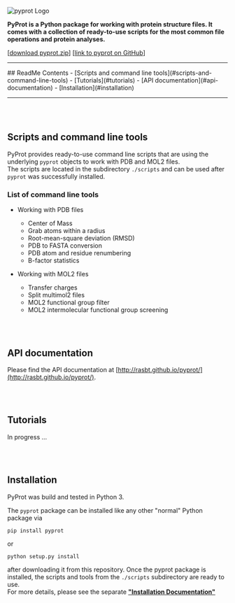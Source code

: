 ![pyprot Logo](https://raw.githubusercontent.com/rasbt/pyprot/master/images/logos/molecule_logo.png)

**PyProt is a Python package for working with protein structure files. It comes with a collection of ready-to-use scripts for the most common file operations and protein analyses.**



[[download pyprot.zip](https://github.com/rasbt/pyprot/archive/master.zip)] [[link to pyprot on GitHub](http://htmlpreview.github.io/?https://github.com/rasbt/pyprot/blob/master/README.html)]

<hr>
## ReadMe Contents
- [Scripts and command line tools](#scripts-and-command-line-tools)
- [Tutorials](#tutorials)
- [API documentation](#api-documentation)
- [Installation](#installation)

<hr>



<br>
<br>




## Scripts and command line tools

PyProt provides ready-to-use command line scripts that are using the underlying `pyprot` objects to work with PDB and MOL2 files.  
The scripts are located in the subdirectory `./scripts` and can be used after `pyprot` was successfully installed.   


### List of command line tools

- Working with PDB files
    - Center of Mass
    - Grab atoms within a radius
    - Root-mean-square deviation (RMSD)
    - PDB to FASTA conversion
    - PDB atom and residue renumbering
    - B-factor statistics
  
- Working with MOL2 files
    - Transfer charges
    - Split multimol2 files
	- MOL2 functional group filter
	- MOL2 intermolecular functional group screening


<br>
<br>


## API documentation

Please find the API documentation at [http://rasbt.github.io/pyprot/](http://rasbt.github.io/pyprot/).


<br>
<br>



## Tutorials

In progress ...

<br>
<br>

## Installation

PyProt was build and tested in Python 3.

The `pyprot` package can be installed like any other "normal" Python package via 
	
	pip install pyprot
	
or 

	python setup.py install
	
after downloading it from this repository. Once the pyprot package is installed, the scripts and tools from the `./scripts` subdirectory are ready to use.   
For more details, please see the separate **["Installation Documentation"](./docs/pyprot_installation.md)**